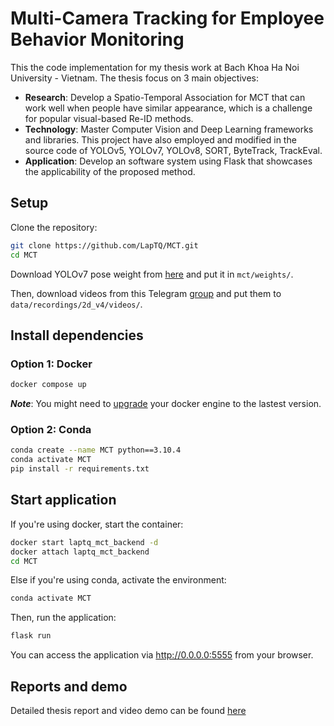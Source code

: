 # Multi-Camera Tracking for Employee Behavior Monitoring

This the code implementation for my thesis work at Bach Khoa Ha Noi University - Vietnam. The thesis focus on 3 main objectives:
* **Research**: Develop a Spatio-Temporal Association for MCT that can work well when people have similar appearance, which is a challenge for popular visual-based Re-ID methods.
* **Technology**: Master Computer Vision and Deep Learning frameworks and libraries. This project have also employed and modified in the source code of YOLOv5, YOLOv7, YOLOv8, SORT, ByteTrack, TrackEval.
* **Application**: Develop an software system using Flask that showcases the applicability of the proposed method.

## Setup

Clone the repository:

```bash
git clone https://github.com/LapTQ/MCT.git
cd MCT
```

Download YOLOv7 pose weight from [here](https://github.com/WongKinYiu/yolov7/releases/download/v0.1/yolov7-w6-pose.pt) and put it in `mct/weights/`.

Then, download videos from this Telegram [group](https://t.me/laptq_file_storage/4) and put them to `data/recordings/2d_v4/videos/`.

## Install dependencies

### Option 1: Docker

```bash
docker compose up
```

***Note***: You might need to [upgrade](https://docs.docker.com/engine/install/ubuntu/) your docker engine to the lastest version.

### Option 2: Conda

```bash
conda create --name MCT python==3.10.4
conda activate MCT
pip install -r requirements.txt
```

## Start application

If you're using docker, start the container:

```bash
docker start laptq_mct_backend -d
docker attach laptq_mct_backend
cd MCT
```

Else if you're using conda, activate the environment:

```bash
conda activate MCT
```

Then, run the application:

```bash
flask run
```

You can access the application via http://0.0.0.0:5555 from your browser.

## Reports and demo

Detailed thesis report and video demo can be found [here](docs/reports)
